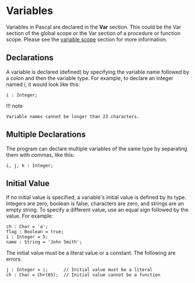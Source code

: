# Variables

Variables in Pascal are declared in the **Var** section. This could be the
Var section of the global scope or the Var section of a procedure or function
scope. Please see the [variable scope](../scope) section for more information.

## Declarations

A variable is declared (defined) by specifying the variable name followed by a
colon and then the variable type. For example, to declare an integer named *i*,
it would look like this:

```
i : Integer;
```

!!! note

    Variable names cannot be longer than 23 characters.

## Multiple Declarations

The program can declare multiple variables of the same type by separating them
with commas, like this:

```
i, j, k : Integer;
```

## Initial Value

If no initial value is specified, a variable's initial value is defined by its
type. Integers are zero, boolean is false, characters are zero, and strings are
an empty string. To specify a different value, use an equal sign followed by the
value. For example:

```
ch : Char = 'a';
flag : Boolean = true;
i : Integer = 5;
name : String = 'John Smith';
```

The initial value must be a literal value or a constant. The following are errors.

```
j : Integer = i;      // Initial value must be a literal
ch : Char = Chr(65);  // Initial value cannot be a function
```
